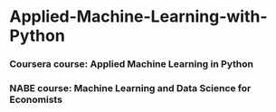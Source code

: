 # Applied-Machine-Learning-with-Python

### Coursera course: Applied Machine Learning in Python

### NABE course: Machine Learning and Data Science for Economists
